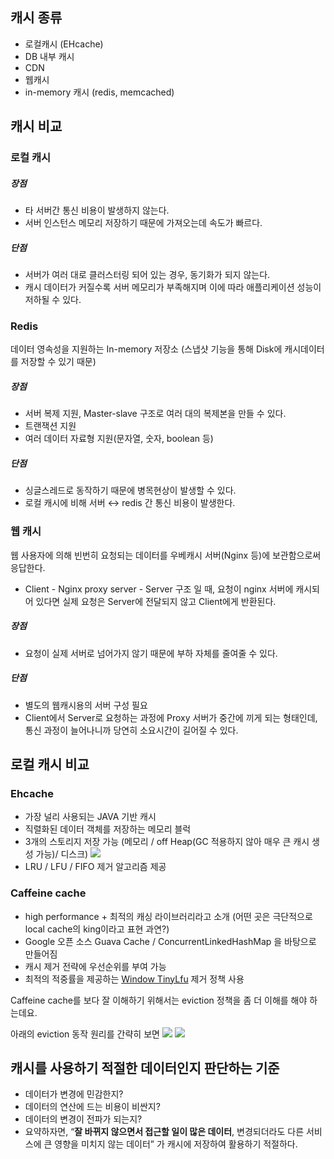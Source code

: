 ## 캐시 종류

- 로컬캐시 (EHcache)
- DB 내부 캐시
- CDN
- 웹캐시
- in-memory 캐시 (redis, memcached)


## 캐시 비교

### 로컬 캐시
##### 장점
- 타 서버간 통신 비용이 발생하지 않는다.
- 서버 인스턴스 메모리 저장하기 때문에 가져오는데 속도가 빠르다.
##### 단점
- 서버가 여러 대로 클러스터링 되어 있는 경우, 동기화가 되지 않는다.
- 캐시 데이터가 커질수록 서버 메모리가 부족해지며 이에 따라 애플리케이션 성능이 저하될 수 있다.

### Redis
데이터 영속성을 지원하는 In-memory 저장소 (스냅샷 기능을 통해 Disk에 캐시데이터를 저장할 수 있기 때문)
##### 장점
- 서버 복제 지원, Master-slave 구조로 여러 대의 복제본을 만들 수 있다.
- 트랜잭션 지원
- 여러 데이터 자료형 지원(문자열, 숫자, boolean 등)
##### 단점
- 싱글스레드로 동작하기 때문에 병목현상이 발생할 수 있다.
- 로컬 캐시에 비해 서버 ↔︎ redis 간 통신 비용이 발생한다.

### 웹 캐시
웹 사용자에 의해 빈번히 요청되는 데이터를 우베캐시 서버(Nginx 등)에 보관함으로써 응답한다.
- Client - Nginx proxy server - Server 구조 일 때, 요청이 nginx 서버에 캐시되어 있다면 실제 요청은 Server에 전달되지 않고 Client에게 반환된다.
##### 장점
- 요청이 실제 서버로 넘어가지 않기 때문에 부하 자체를 줄여줄 수 있다.
##### 단점
- 별도의 웹캐시용의 서버 구성 필요
- Client에서 Server로 요청하는 과정에 Proxy 서버가 중간에 끼게 되는 형태인데, 통신 과정이 늘어나니까 당연히 소요시간이 길어질 수 있다.

## 로컬 캐시 비교

### Ehcache
- 가장 널리 사용되는 JAVA 기반 캐시
- 직렬화된 데이터 객체를 저장하는 메모리 블럭
- 3개의 스토리지 저장 가능 (메모리 / off Heap(GC 적용하지 않아 매우 큰 캐시 생성 가능)/ 디스크)
![](https://miro.medium.com/v2/resize:fit:1400/1*2Lfh6ISU-OWWD66kXGV5xw.png)
- LRU / LFU / FIFO 제거 알고리즘 제공

### Caffeine cache
- high performance + 최적의 캐싱 라이브러리라고 소개 (어떤 곳은 극단적으로 local cache의 king이라고 표현 과연?)
- Google 오픈 소스 Guava Cache / ConcurrentLinkedHashMap 을 바탕으로 만들어짐
- 캐시 제거 전략에 우선순위를 부여 가능
- 최적의 적중률을 제공하는 [Window TinyLfu](https://dgraph.io/blog/refs/TinyLFU%20-%20A%20Highly%20Efficient%20Cache%20Admission%20Policy.pdf) 제거 정책 사용

Caffeine cache를 보다 잘 이해하기 위해서는 eviction 정책을 좀 더 이해를 해야 하는데요.

아래의 eviction 동작 원리를 간략히 보면
![](https://miro.medium.com/v2/resize:fit:920/1*GhabPsotTpyLR9JINNKrLg.png)
![](https://miro.medium.com/v2/resize:fit:1400/1*84pKiujtGOpbnpVgIwhpkQ.png)



## 캐시를 사용하기 적절한 데이터인지 판단하는 기준

- 데이터가 변경에 민감한지?
- 데이터의 연산에 드는 비용이 비싼지?
- 데이터의 변경이 전파가 되는지?
- 요약하자면, “**잘 바뀌지 않으면서 접근할 일이 많은 데이터**, 변경되더라도 다른 서비스에 큰 영향을 미치지 않는 데이터” 가 캐시에 저장하여 활용하기 적절하다.